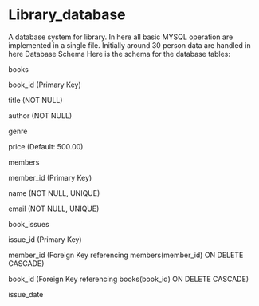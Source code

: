 # Library_database
A database system for library. In here all basic MYSQL operation are implemented in a single file. Initially around 30 person data are handled in here 
Database Schema
Here is the schema for the database tables:

books

book_id (Primary Key)

title (NOT NULL)

author (NOT NULL)

genre

price (Default: 500.00)

members

member_id (Primary Key)

name (NOT NULL, UNIQUE)

email (NOT NULL, UNIQUE)

book_issues

issue_id (Primary Key)

member_id (Foreign Key referencing members(member_id) ON DELETE CASCADE)

book_id (Foreign Key referencing books(book_id) ON DELETE CASCADE)

issue_date
